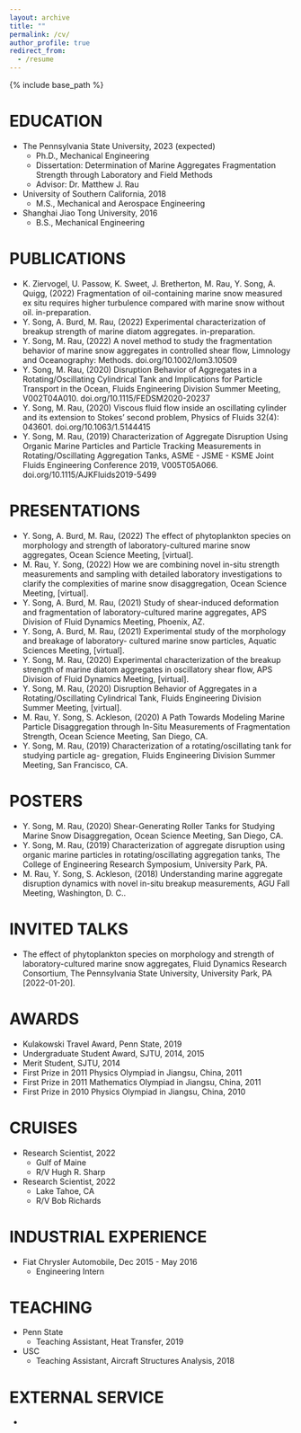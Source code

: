 ```yaml
---
layout: archive
title: ""
permalink: /cv/
author_profile: true
redirect_from:
  - /resume
---
```


{% include base_path %}

EDUCATION
======
* The Pennsylvania State University, 2023 (expected)
  * Ph.D., Mechanical Engineering
  * Dissertation: Determination of Marine Aggregates Fragmentation Strength through Laboratory and Field Methods
  * Advisor: Dr. Matthew J. Rau
* University of Southern California, 2018
  * M.S., Mechanical and Aerospace Engineering
* Shanghai Jiao Tong University, 2016
  * B.S., Mechanical Engineering




  
PUBLICATIONS
======
* K. Ziervogel, U. Passow, K. Sweet, J. Bretherton, M. Rau, Y. Song, A. Quigg, (2022) Fragmentation of oil-containing marine snow measured ex situ requires higher turbulence compared with marine snow without oil. in-preparation.
* Y. Song, A. Burd, M. Rau, (2022) Experimental characterization of breakup strength of marine diatom aggregates. in-preparation.
* Y. Song, M. Rau, (2022) A novel method to study the fragmentation behavior of marine snow aggregates in controlled shear flow, Limnology and Oceanography: Methods. doi.org/10.1002/lom3.10509
* Y. Song, M. Rau, (2020) Disruption Behavior of Aggregates in a Rotating/Oscillating Cylindrical Tank and Implications for Particle Transport in the Ocean, Fluids Engineering Division Summer Meeting, V002T04A010. doi.org/10.1115/FEDSM2020-20237
* Y. Song, M. Rau, (2020) Viscous fluid flow inside an oscillating cylinder and its extension to Stokes’ second problem, Physics of Fluids 32(4): 043601. doi.org/10.1063/1.5144415
* Y. Song, M. Rau, (2019) Characterization of Aggregate Disruption Using Organic Marine Particles and Particle Tracking Measurements in Rotating/Oscillating Aggregation Tanks, ASME - JSME - KSME Joint Fluids Engineering Conference 2019, V005T05A066. doi.org/10.1115/AJKFluids2019-5499


PRESENTATIONS
======
* Y. Song, A. Burd, M. Rau, (2022) The effect of phytoplankton species on morphology and strength of laboratory-cultured marine snow aggregates, Ocean Science Meeting, [virtual].
* M. Rau, Y. Song, (2022) How we are combining novel in-situ strength measurements and sampling with detailed laboratory investigations to clarify the complexities of marine snow disaggregation, Ocean Science Meeting, [virtual].
* Y. Song, A. Burd, M. Rau, (2021) Study of shear-induced deformation and fragmentation of laboratory-cultured marine aggregates, APS Division of Fluid Dynamics Meeting, Phoenix, AZ.
* Y. Song, A. Burd, M. Rau, (2021) Experimental study of the morphology and breakage of laboratory- cultured marine snow particles, Aquatic Sciences Meeting, [virtual].
* Y. Song, M. Rau, (2020) Experimental characterization of the breakup strength of marine diatom aggregates in oscillatory shear flow, APS Division of Fluid Dynamics Meeting, [virtual].
* Y. Song, M. Rau, (2020) Disruption Behavior of Aggregates in a Rotating/Oscillating Cylindrical Tank, Fluids Engineering Division Summer Meeting, [virtual].
* M. Rau, Y. Song, S. Ackleson, (2020) A Path Towards Modeling Marine Particle Disaggregation through In-Situ Measurements of Fragmentation Strength, Ocean Science Meeting, San Diego, CA.
* Y. Song, M. Rau, (2019) Characterization of a rotating/oscillating tank for studying particle ag- gregation, Fluids Engineering Division Summer Meeting, San Francisco, CA.

 
POSTERS
======
* Y. Song, M. Rau, (2020) Shear-Generating Roller Tanks for Studying Marine Snow Disaggregation, Ocean Science Meeting, San Diego, CA.
* Y. Song, M. Rau, (2019) Characterization of aggregate disruption using organic marine particles in rotating/oscillating aggregation tanks, The College of Engineering Research Symposium, University Park, PA.
* M. Rau, Y. Song, S. Ackleson, (2018) Understanding marine aggregate disruption dynamics with novel in-situ breakup measurements, AGU Fall Meeting, Washington, D. C..

  
INVITED TALKS
======
* The effect of phytoplankton species on morphology and strength of laboratory-cultured marine snow aggregates, Fluid Dynamics Research Consortium, The Pennsylvania State University, University Park, PA [2022-01-20].

  
AWARDS
======
* Kulakowski Travel Award, Penn State, 2019
* Undergraduate Student Award, SJTU, 2014, 2015
* Merit Student, SJTU, 2014
* First Prize in 2011 Physics Olympiad in Jiangsu, China, 2011
* First Prize in 2011 Mathematics Olympiad in Jiangsu, China, 2011
* First Prize in 2010 Physics Olympiad in Jiangsu, China, 2010

  
CRUISES
======
* Research Scientist, 2022
  * Gulf of Maine
  * R/V Hugh R. Sharp
* Research Scientist, 2022
  * Lake Tahoe, CA
  * R/V Bob Richards
  
INDUSTRIAL EXPERIENCE
======
* Fiat Chrysler Automobile, Dec 2015 - May 2016
  * Engineering Intern

TEACHING
======
* Penn State
  * Teaching Assistant, Heat Transfer, 2019
* USC
  * Teaching Assistant, Aircraft Structures Analysis, 2018


EXTERNAL SERVICE
======
* 
